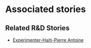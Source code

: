 # Associated stories

<!-- !!DO NOT REMOVE!! start autogenerated hyperlinks -->
## Related R&D Stories
- [Experimenter\-Haiti\-Pierre Antoine](/stories/?doc=Pierre%20Antoine_LQ-en-US)
<!-- !!DO NOT REMOVE!! end autogenerated hyperlinks -->